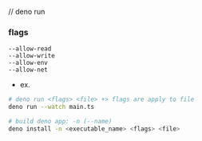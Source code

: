 // deno run

### flags

```
--allow-read
--allow-write
--allow-env
--allow-net
```

- ex.

```bash
# deno run <flags> <file> +> flags are apply to file
deno run --watch main.ts

# build deno app: -n (--name)
deno install -n <executable_name> <flags> <file>
```
